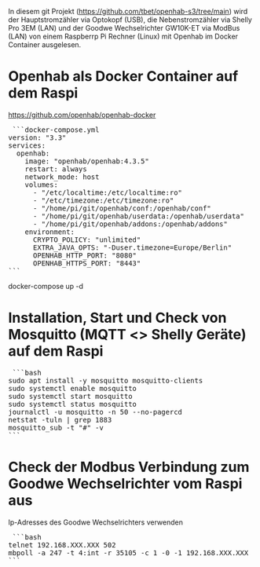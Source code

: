 In diesem git Projekt (https://github.com/tbet/openhab-s3/tree/main) wird der Hauptstromzähler via Optokopf (USB), die Nebenstromzähler via Shelly Pro 3EM (LAN) und der Goodwe Wechselrichter GW10K-ET via ModBus (LAN) von einem Raspberrp Pi Rechner (Linux) mit Openhab im Docker Container ausgelesen.

# Openhab als Docker Container auf dem Raspi
https://github.com/openhab/openhab-docker
<pre> ```docker-compose.yml
version: "3.3"
services:
  openhab:
    image: "openhab/openhab:4.3.5"
    restart: always
    network_mode: host
    volumes:
      - "/etc/localtime:/etc/localtime:ro"
      - "/etc/timezone:/etc/timezone:ro"
      - "/home/pi/git/openhab/conf:/openhab/conf"
      - "/home/pi/git/openhab/userdata:/openhab/userdata"
      - "/home/pi/git/openhab/addons:/openhab/addons"
    environment:
      CRYPTO_POLICY: "unlimited"
      EXTRA_JAVA_OPTS: "-Duser.timezone=Europe/Berlin"
      OPENHAB_HTTP_PORT: "8080"
      OPENHAB_HTTPS_PORT: "8443"
``` </pre>
docker-compose up -d

# Installation, Start und Check von Mosquitto (MQTT <> Shelly Geräte) auf dem Raspi
<pre> ```bash
sudo apt install -y mosquitto mosquitto-clients
sudo systemctl enable mosquitto
sudo systemctl start mosquitto
sudo systemctl status mosquitto
journalctl -u mosquitto -n 50 --no-pagercd 
netstat -tuln | grep 1883
mosquitto_sub -t "#" -v
``` </pre>

# Check der Modbus Verbindung zum Goodwe Wechselrichter vom Raspi aus
Ip-Adresses des Goodwe Wechselrichters verwenden
<pre> ```bash
telnet 192.168.XXX.XXX 502
mbpoll -a 247 -t 4:int -r 35105 -c 1 -0 -1 192.168.XXX.XXX
``` </pre>
